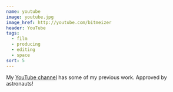 ```yaml
---
name: youtube
image: youtube.jpg
image_href: http://youtube.com/bitmeizer
header: YouTube
tags:
  - film
  - producing
  - editing
  - space
sort: 5
---
```

My [YouTube channel](http://youtube.com/bitmeizer) has some of my previous work. Approved by astronauts!
